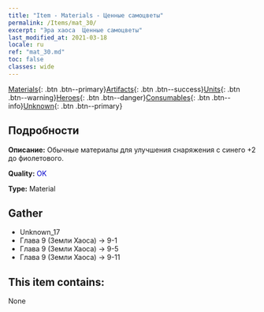 ```yaml
---
title: "Item - Materials - Ценные самоцветы"
permalink: /Items/mat_30/
excerpt: "Эра хаоса  Ценные самоцветы"
last_modified_at: 2021-03-18
locale: ru
ref: "mat_30.md"
toc: false
classes: wide
---
```

 [Materials](/ru/Items/){: .btn .btn--primary}[Artifacts](/ru/Items/Artifacts/){: .btn .btn--success}[Units](/ru/Items/Units/){: .btn .btn--warning}[Heroes](/ru/Items/Heroes/){: .btn .btn--danger}[Consumables](/ru/Items/Consumables/){: .btn .btn--info}[Unknown](/ru/Items/Unknown/){: .btn .btn--primary}

## Подробности
 **Описание:** Обычные материалы для улучшения снаряжения c синего +2 до фиолетового.

 **Quality:** <span style="color: #0000CD">OK</span>

 **Type:** Material

## Gather

*    Unknown_17 
*    Глава 9 (Земли Хаоса) -> 9-1 
*    Глава 9 (Земли Хаоса) -> 9-5 
*    Глава 9 (Земли Хаоса) -> 9-11 

## This item contains:

  None

